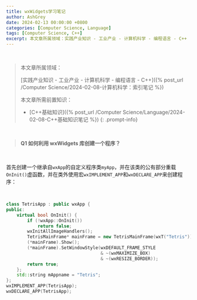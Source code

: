 ```yaml
---
title: wxWidgets学习笔记
author: AshGrey
date: 2024-02-13 00:00:00 +0800
categories: [Computer Science, Language]
tags: [Computer Science, C++]
excerpt: 本文章所属领域：实践产业知识 - 工业产业 - 计算机科学 - 编程语言 - C++
---
```



<br>

> 本文章所属领域：
>
> [实践产业知识 - 工业产业 - 计算机科学 - 编程语言 - C++]({% post_url /Computer Science/2024-02-08-计算机科学：索引笔记 %})
>
> 本文章所需前置知识：
>
> - [C++基础知识]({% post_url /Computer Science/Language/2024-02-08-C++基础知识笔记 %})
{: .prompt-info}

<br>

> **Q1 如何利用 wxWidgets 库创建一个程序？**

<br>

首先创建一个继承自`wxApp`的自定义程序类`myApp`，并在该类的公有部分重载`OnInit()`虚函数，并在类外使用宏`wxIMPLEMENT_APP`和`wxDECLARE_APP`来创建程序：

<br>

``` cpp
class TetrisApp : public wxApp {
public:
    virtual bool OnInit() {
        if (!wxApp::OnInit())
            return false;
        wxInitAllImageHandlers();
        TetrisMainFrame* mainFrame = new TetrisMainFrame(wxT("Tetris"));
        (*mainFrame).Show();
        (*mainFrame).SetWindowStyle(wxDEFAULT_FRAME_STYLE
                                    & ~(wxMAXIMIZE_BOX)
                                    & ~(wxRESIZE_BORDER));
        return true;
    };
    std::string mAppname = "Tetris";
};
wxIMPLEMENT_APP(TetrisApp);
wxDECLARE_APP(TetrisApp);
```

